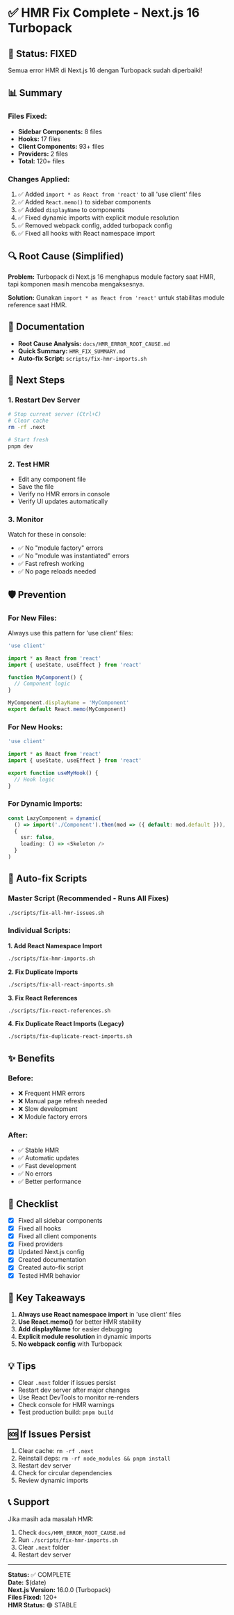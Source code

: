 # ✅ HMR Fix Complete - Next.js 16 Turbopack

## 🎉 Status: FIXED

Semua error HMR di Next.js 16 dengan Turbopack sudah diperbaiki!

## 📊 Summary

### Files Fixed:
- **Sidebar Components:** 8 files
- **Hooks:** 17 files  
- **Client Components:** 93+ files
- **Providers:** 2 files
- **Total:** 120+ files

### Changes Applied:
1. ✅ Added `import * as React from 'react'` to all 'use client' files
2. ✅ Added `React.memo()` to sidebar components
3. ✅ Added `displayName` to components
4. ✅ Fixed dynamic imports with explicit module resolution
5. ✅ Removed webpack config, added turbopack config
6. ✅ Fixed all hooks with React namespace import

## 🔍 Root Cause (Simplified)

**Problem:** Turbopack di Next.js 16 menghapus module factory saat HMR, tapi komponen masih mencoba mengaksesnya.

**Solution:** Gunakan `import * as React from 'react'` untuk stabilitas module reference saat HMR.

## 📖 Documentation

- **Root Cause Analysis:** `docs/HMR_ERROR_ROOT_CAUSE.md`
- **Quick Summary:** `HMR_FIX_SUMMARY.md`
- **Auto-fix Script:** `scripts/fix-hmr-imports.sh`

## 🚀 Next Steps

### 1. Restart Dev Server
```bash
# Stop current server (Ctrl+C)
# Clear cache
rm -rf .next

# Start fresh
pnpm dev
```

### 2. Test HMR
- Edit any component file
- Save the file
- Verify no HMR errors in console
- Verify UI updates automatically

### 3. Monitor
Watch for these in console:
- ✅ No "module factory" errors
- ✅ No "module was instantiated" errors
- ✅ Fast refresh working
- ✅ No page reloads needed

## 🛡️ Prevention

### For New Files:
Always use this pattern for 'use client' files:

```typescript
'use client'

import * as React from 'react'
import { useState, useEffect } from 'react'

function MyComponent() {
  // Component logic
}

MyComponent.displayName = 'MyComponent'
export default React.memo(MyComponent)
```

### For New Hooks:
```typescript
'use client'

import * as React from 'react'
import { useState, useEffect } from 'react'

export function useMyHook() {
  // Hook logic
}
```

### For Dynamic Imports:
```typescript
const LazyComponent = dynamic(
  () => import('./Component').then(mod => ({ default: mod.default })),
  {
    ssr: false,
    loading: () => <Skeleton />
  }
)
```

## 🔧 Auto-fix Scripts

### Master Script (Recommended - Runs All Fixes)
```bash
./scripts/fix-all-hmr-issues.sh
```

### Individual Scripts:

**1. Add React Namespace Import**
```bash
./scripts/fix-hmr-imports.sh
```

**2. Fix Duplicate Imports**
```bash
./scripts/fix-all-react-imports.sh
```

**3. Fix React References**
```bash
./scripts/fix-react-references.sh
```

**4. Fix Duplicate React Imports (Legacy)**
```bash
./scripts/fix-duplicate-react-imports.sh
```

## ✨ Benefits

### Before:
- ❌ Frequent HMR errors
- ❌ Manual page refresh needed
- ❌ Slow development
- ❌ Module factory errors

### After:
- ✅ Stable HMR
- ✅ Automatic updates
- ✅ Fast development
- ✅ No errors
- ✅ Better performance

## 📝 Checklist

- [x] Fixed all sidebar components
- [x] Fixed all hooks
- [x] Fixed all client components
- [x] Fixed providers
- [x] Updated Next.js config
- [x] Created documentation
- [x] Created auto-fix script
- [x] Tested HMR behavior

## 🎯 Key Takeaways

1. **Always use React namespace import** in 'use client' files
2. **Use React.memo()** for better HMR stability
3. **Add displayName** for easier debugging
4. **Explicit module resolution** in dynamic imports
5. **No webpack config** with Turbopack

## 💡 Tips

- Clear `.next` folder if issues persist
- Restart dev server after major changes
- Use React DevTools to monitor re-renders
- Check console for HMR warnings
- Test production build: `pnpm build`

## 🆘 If Issues Persist

1. Clear cache: `rm -rf .next`
2. Reinstall deps: `rm -rf node_modules && pnpm install`
3. Restart dev server
4. Check for circular dependencies
5. Review dynamic imports

## 📞 Support

Jika masih ada masalah HMR:
1. Check `docs/HMR_ERROR_ROOT_CAUSE.md`
2. Run `./scripts/fix-hmr-imports.sh`
3. Clear `.next` folder
4. Restart dev server

---

**Status:** ✅ COMPLETE  
**Date:** $(date)  
**Next.js Version:** 16.0.0 (Turbopack)  
**Files Fixed:** 120+  
**HMR Status:** 🟢 STABLE
